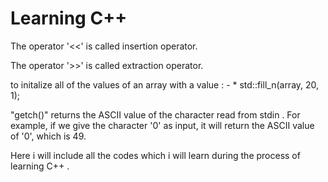 # Learning  C++

 The operator '<<' is called insertion operator.
 
 
 The operator '>>' is called extraction operator.
 
 to initalize all of the values of an array with a value : - 
    * std::fill_n(array, 20, 1);
 
 "getch()" returns the ASCII value of the character read from stdin . 
  For example, if we give the character '0' as input, it will return the ASCII value of '0', which is 49.

Here i will include all the codes which i will learn during the process of learning C++ .
